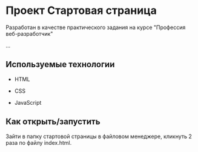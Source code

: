 # Проект Стартовая страница

Разработан в качестве практического задания на курсе "Профессия веб-разработчик"

…

## Используемые технологии

* HTML

* CSS 

* JavaScript

## Как открыть/запустить

Зайти в папку стартовой страницы в файловом менеджере, кликнуть 2 раза по файлу index.html.